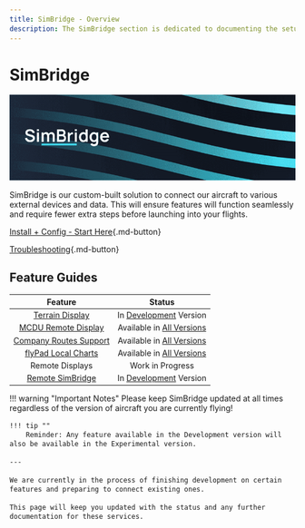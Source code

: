 ```yaml
---
title: SimBridge - Overview
description: The SimBridge section is dedicated to documenting the setup and use of the FlyByWire SimBridge. 
---
```


<link rel="stylesheet" href="../../stylesheets/toc-tables.css">
<style>
    .md-typeset h1 {
        display: none;
    }
</style>

# SimBridge

![SimBridge banner](assets/simbridge-header.png)

SimBridge is our custom-built solution to connect our aircraft to various external devices and data. This will ensure features will function seamlessly and 
require fewer extra steps before launching into your flights.

[Install + Config - Start Here](install-configure/installation.md){.md-button}

[Troubleshooting](troubleshooting.md){.md-button}

## Feature Guides

|                                       Feature                                       |                                         Status                                          |
|:-----------------------------------------------------------------------------------:|:---------------------------------------------------------------------------------------:|
|               [Terrain Display](simbridge-feature-guides/terrain.md)                | In [Development](../fbw-a32nx/fbw-versions.md#development-version-recommended) Version  |
|   [MCDU Remote Display](simbridge-feature-guides/remote-displays/remote-mcdu.md)    |                Available in [All Versions](../fbw-a32nx/fbw-versions.md)                |
|            [Company Routes Support](simbridge-feature-guides/coroute.md)            |                Available in [All Versions](../fbw-a32nx/fbw-versions.md)                |
| [flyPad Local Charts](../fbw-a32nx/feature-guides/flypados3/charts.md#local-files)  |                Available in [All Versions](../fbw-a32nx/fbw-versions.md)                |
|                                   Remote Displays                                   |                                    Work in Progress                                     |
|           [Remote SimBridge](simbridge-feature-guides/remote-simbridge.md)          | In [Development](../fbw-a32nx/fbw-versions.md#development-version-recommended) Version  |

!!! warning "Important Notes"
    Please keep SimBridge updated at all times regardless of the version of aircraft you are currently flying!

    !!! tip ""
        Reminder: Any feature available in the Development version will also be available in the Experimental version.
    
    ---

    We are currently in the process of finishing development on certain features and preparing to connect existing ones. 
    
    This page will keep you updated with the status and any further documentation for these services.




